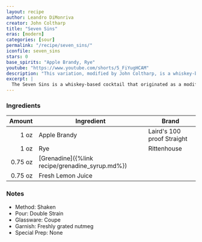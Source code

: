 ```yaml
---
layout: recipe
author: Leandro DiMonriva
creator: John Coltharp
title: "Seven Sins"
eras: [modern]
categories: [sour]
permalink: "/recipe/seven_sins/"
iconfile: seven_sins
stars: 0
base_spirits: "Apple Brandy, Rye"
youtube: "https://www.youtube.com/shorts/5_FiYugHCAM"
description: "This variation, modified by John Coltharp, is a whiskey-based drink inspired by the classic Jack Rose"
excerpt: |
  The Seven Sins is a whiskey-based cocktail that originated as a modification of the classic Jack Rose, a spirit-forward recipe featuring apple brandy. Created by bartender John Coltharp, this version splits the base spirit between rye whiskey and applejack, resulting in a more complex and full-bodied drink. Beyond the base spirits, the cocktail's flavor profile is built with the sweet-tart notes of lemon juice and grenadine. A pinch of freshly grated cinnamon serves as a final, fragrant garnish, bringing a spicy, warm aroma to each sip. The resulting cocktail is a sophisticated and well-balanced twist on a classic, offering notes of apple, pomegranate, and warm spice.
---
```


### Ingredients

|  Amount | Ingredient                                      | Brand                      |
| ------: | ----------------------------------------------- | -------------------------- |
|    1 oz | Apple Brandy                                    | Laird's 100 proof Straight |
|    1 oz | Rye                                             | Rittenhouse                |
| 0.75 oz | [Grenadine]({%link recipe/grenadine_syrup.md%}) |
| 0.75 oz | Fresh Lemon Juice                       |

### Notes

- Method: Shaken
- Pour: Double Strain
- Glassware: Coupe
- Garnish: Freshly grated nutmeg
- Special Prep: None
